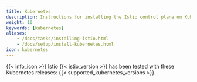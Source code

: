 ```yaml
---
title: Kubernetes
description: Instructions for installing the Istio control plane on Kubernetes and adding virtual machines into the mesh.
weight: 10
keywords: [kubernetes]
aliases:
    - /docs/tasks/installing-istio.html
    - /docs/setup/install-kubernetes.html
icon: kubernetes
---
```


{{< info_icon >}} Istio {{< istio_version >}} has been tested with these Kubernetes releases: {{< supported_kubernetes_versions >}}.
